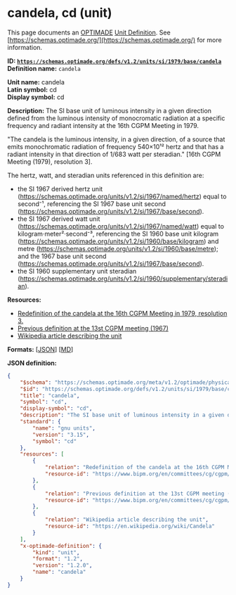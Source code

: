 # candela, cd (unit)

This page documents an [OPTIMADE](https://www.optimade.org/) [Unit Definition](https://schemas.optimade.org/#definitions). See [https://schemas.optimade.org/](https://schemas.optimade.org/) for more information.

**ID: [`https://schemas.optimade.org/defs/v1.2/units/si/1979/base/candela`](https://schemas.optimade.org/defs/v1.2/units/si/1979/base/candela)**  
**Definition name:** `candela`

**Unit name:** candela  
**Latin symbol:** cd  
**Display symbol:** cd  
  
**Description:** The SI base unit of luminous intensity in a given direction defined from the luminous intensity of monocromatic radiation at a specific frequency and radiant intensity at the 16th CGPM Meeting in 1979.

"The candela is the luminous intensity, in a given direction, of a source that emits monochromatic radiation of frequency 540×10¹² hertz and that has a radiant intensity in that direction of 1/683 watt per steradian." [16th CGPM Meeting (1979), resolution 3].

The hertz, watt, and steradian units referenced in this definition are:

- the SI 1967 derived hertz unit (https://schemas.optimade.org/units/v1.2/si/1967/named/hertz) equal to second⁻¹, referencing the SI 1967 base unit second (https://schemas.optimade.org/units/v1.2/si/1967/base/second).
- the SI 1967 derived watt unit (https://schemas.optimade.org/units/v1.2/si/1967/named/watt) equal to kilogram·meter²·second⁻³, referencing the SI 1960 base unit kilogram (https://schemas.optimade.org/units/v1.2/si/1960/base/kilogram) and metre (https://schemas.optimade.org/units/v1.2/si/1960/base/metre); and the 1967 base unit second (https://schemas.optimade.org/units/v1.2/si/1967/base/second).
- the SI 1960 supplementary unit steradian (https://schemas.optimade.org/units/v1.2/si/1960/supplementary/steradian).

**Resources:**

- [Redefinition of the candela at the 16th CGPM Meeting in 1979, resolution 3.](https://www.bipm.org/en/committees/cg/cgpm/16-1979/resolution-3)
- [Previous definition at the 13st CGPM meeting (1967)](https://www.bipm.org/en/committees/cg/cgpm/13-1967/resolution-5)
- [Wikipedia article describing the unit](https://en.wikipedia.org/wiki/Candela)


**Formats:** [[JSON](candela.json)] [[MD](candela.md)]

**JSON definition:**

``` json
{
    "$schema": "https://schemas.optimade.org/meta/v1.2/optimade/physical_unit_definition.md",
    "$id": "https://schemas.optimade.org/defs/v1.2/units/si/1979/base/candela",
    "title": "candela",
    "symbol": "cd",
    "display-symbol": "cd",
    "description": "The SI base unit of luminous intensity in a given direction defined from the luminous intensity of monocromatic radiation at a specific frequency and radiant intensity at the 16th CGPM Meeting in 1979.\n\n\"The candela is the luminous intensity, in a given direction, of a source that emits monochromatic radiation of frequency 540\u00d710\u00b9\u00b2 hertz and that has a radiant intensity in that direction of 1/683 watt per steradian.\" [16th CGPM Meeting (1979), resolution 3].\n\nThe hertz, watt, and steradian units referenced in this definition are:\n\n- the SI 1967 derived hertz unit (https://schemas.optimade.org/units/v1.2/si/1967/named/hertz) equal to second\u207b\u00b9, referencing the SI 1967 base unit second (https://schemas.optimade.org/units/v1.2/si/1967/base/second).\n- the SI 1967 derived watt unit (https://schemas.optimade.org/units/v1.2/si/1967/named/watt) equal to kilogram\u00b7meter\u00b2\u00b7second\u207b\u00b3, referencing the SI 1960 base unit kilogram (https://schemas.optimade.org/units/v1.2/si/1960/base/kilogram) and metre (https://schemas.optimade.org/units/v1.2/si/1960/base/metre); and the 1967 base unit second (https://schemas.optimade.org/units/v1.2/si/1967/base/second).\n- the SI 1960 supplementary unit steradian (https://schemas.optimade.org/units/v1.2/si/1960/supplementary/steradian).",
    "standard": {
        "name": "gnu units",
        "version": "3.15",
        "symbol": "cd"
    },
    "resources": [
        {
            "relation": "Redefinition of the candela at the 16th CGPM Meeting in 1979, resolution 3.",
            "resource-id": "https://www.bipm.org/en/committees/cg/cgpm/16-1979/resolution-3"
        },
        {
            "relation": "Previous definition at the 13st CGPM meeting (1967)",
            "resource-id": "https://www.bipm.org/en/committees/cg/cgpm/13-1967/resolution-5"
        },
        {
            "relation": "Wikipedia article describing the unit",
            "resource-id": "https://en.wikipedia.org/wiki/Candela"
        }
    ],
    "x-optimade-definition": {
        "kind": "unit",
        "format": "1.2",
        "version": "1.2.0",
        "name": "candela"
    }
}
```